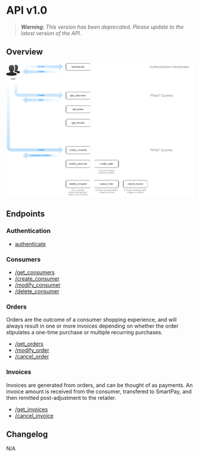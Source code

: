 # API v1.0

> ***Warning**: This version has been deprecated. Please update to the latest version of the API.*

## Overview

<img src="diagram.png">

## Endpoints

### Authentication

- [authenticate](authenticate.md)

### Consumers

- [/get_consumers](get_consumers.md)
- [/create_consumer](create_consumer.md)
- [/modify_consumer](modify_consumer.md)
- [/delete_consumer](delete_consumer.md)

### Orders

Orders are the outcome of a consumer shopping experience, and will always result in one or more invoices depending on whether the order stipulates a one-time purchase or multiple recurring purchases.

- [/get_orders](get_orders.md)
- [/modify_order](modify_order.md)
- [/cancel_order](cancel_order.md)

### Invoices

Invoices are generated from orders, and can be thought of as payments. An invoice amount is received from the consumer, transfered to SmartPay, and then remitted post-adjustment to the retailer.

- [/get_invoices](get_invoices.md)
- [/cancel_invoice](cancel_invoice.md)

## Changelog

N/A
